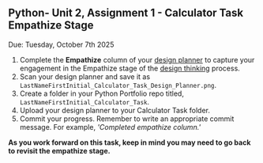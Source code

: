 ## Python- Unit 2, Assignment 1 - Calculator Task Empathize Stage
Due: Tuesday, October 7th 2025

1. Complete the **Empathize** column of your [design planner](https://github.com/MrJSwotinsky/Python_2025_2026/blob/main/Resources/Design%20Planner.pdf) to capture your engagement in the Empathize stage of the [design thinking](https://github.com/MrJSwotinsky/Python_2025_2026/blob/main/Resources/Design%20Thinking.pdf) process.
2. Scan your design planner and save it as `LastNameFirstInitial_Calculator_Task_Design_Planner.png`.
3. Create a folder in your Python Portfolio repo titled, `LastNameFirstInitial_Calculator_Task`.
4. Upload your design planner to your Calculator Task folder.
5. Commit your progress.  Remember to write an appropriate commit message.  For example, *'Completed empathize column.'*

**As you work forward on this task, keep in mind you may need to go back to revisit the empathize stage.**
